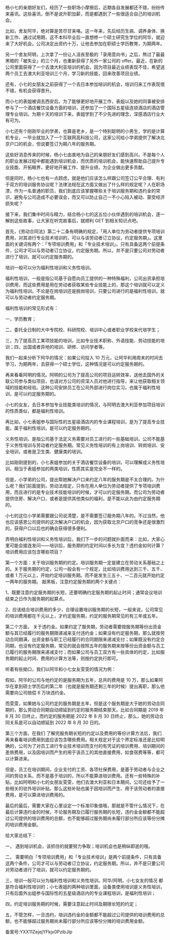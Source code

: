 杨小七的亲朋好友们，经历了一些职场小摩擦后，近期各自发展都还不错，纷纷传来喜讯。这些喜讯，倒不是说升职加薪，而是都遇到了一些很适合自己的培训机会。

比如，舍友阿华，绝对算是苦尽甘来咯。这一年来，先后经历生病、调养身体、换新工作、通过试用期，这不本科毕业后一直想修一个硕士研究生学位的阿华，就迎来了大好机会。公司决定出资约十万，让他去参加在职硕士学历教育，为期两年。

另一个舍友阿明，上次拿了一份让人沮丧至极的「录用意向书」之后，熬过了最最黑暗的「被失业」的三个月，也重新获得了另外一家公司的 offer。最近，在新的公司里面获得了一个去澳大利亚培训的机会。因为项目最近业绩表现不佳，希望送两个员工去澳大利亚培训三个月，学习新的技能，回来改善项目业绩。

还有，小七的女朋友之前获得了一个去日本参加培训的机会，培训归来工作表现很不错，有机会获得晋升。

而小七的表姐被调去西安后，为了能够更好地开展工作，表姐以及她的同事被安排参与了一个酒店餐饮设备方面的培训，还参加了一个国际五星级连锁酒店的酒店管理专业培训。为期十天的培训下来，表姐学到了不少先进的理念，深感酒店行业大有可为。

小七还有个刚刚毕业的学弟，也算是老乡，是一个特别聪明的小男生，学的是计算机专业，一毕业就加入了一个互联网高科技公司，这家公司给小学弟提供了解决北京户口的机会，但说要签订为期八年的服务期。

这些好消息传来的时候，杨小七由衷地为自己的亲朋好友们感到高兴。不是每个人的职业发展过程中都能遇到培训机会，而优质的培训机会，能快速帮助自己提升专业技能、开拓眼界，更好地开展工作、提升业绩，为企业做出更多贡献。

但是同时，杨小七也有一点顾虑，就是他们应该怎么样跟公司签订公平合理、有利于双方的培训服务协议呢？法律法规在这方面又做出了什么样的规定呢？人在职场漂，作为一名普通的职员，我们到底应该掌握哪些关于培训服务期和违约金的常识，避免与公司造成不必要误会，而又可以防止自己一不小心陷入被动、蒙受经济损失呢？

接下来，我们集中时间与精力，结合杨小七的这五位小伙伴遇到的培训机会，逐一解剖这些故事，让大家在听完故事后，就顺利 GET 到相关知识点吧。

首先，《劳动合同法》第二十二条有明确的规定，「用人单位为劳动者提供专项培训费用，对其进行专业技术培训的，可以与该劳动者订立协议，约定服务期」。这里面的关键词有两个：「专项培训费用」和「专业技术培训」。只有具备这两个前提条件，公司才可以与劳动者订立协议，约定服务期。所以，并不是只要公司对劳动者进行了培训，就可以约定服务期的。

培训一般可以分为福利性培训和义务性培训。

福利性培训，一般是指公司基于自愿向员工提供的一种特殊福利，公司出资承担培训费用，而这些费用是用在劳动者获取某些专业技能上的，那这个培训就可以定义为福利性培训。不论是在岗培训还是脱岗培训，只要公司进行的是福利性培训，就可以与劳动者约定服务期。

福利性培训的常见形式有：

一，学历教育；

二，委托全日制的大中专院校、科研院校、培训中心或者职业学校来代培学生；

三，为了提高员工某项技能的培训，比如专业技术职称、外语技能、劳动技能的培训；四，出国或者异地的培训、研修、访问学者等。

我们一起来分析下阿华的情况：如果公司投入 10 万元，让阿华利用周末的时间去学习，为期两年，去获得一个硕士学位，这种情况是可以约定服务期的。

再来看看阿明的情况。阿明的公司为了提高公司的项目运转效率，送他去国外的关联公司参与类似项目，也请对方公司的资深人员对他进行指导，来让他获取相关领域的技能和经验。这种公司安排员工在公司外部进行岗位实习，也属于福利性培训，是可以约定服务期的。

小七的女友，去日本参加专业技能类培训的情况，与阿明去澳大利亚参加项目培训的性质类似，都是福利性培训。

再比如，小七表姐参与国际性的五星级酒店内的专业课程培训，是为了提高专业技能，属于福利性培训，是可以约定服务期的。

义务性培训，是指公司基于法定义务需要对员工进行的一些基础培训，公司不能基于义务性培训与劳动者约定服务期。常见义务性培训的有上岗培训、转岗培训、安全培训，或者是卫生类、健康类的培训。

比如刚刚提到的，小七表姐参加的关于酒店餐饮设备的培训，可以理解成义务性培训。相当于表姐参加的两类培训，性质其实是完全不一样的。

但是，小学弟的公司，提出帮她解决户口来约定八年的服务期是不太合理的。为什么呢？我们前面提到，劳动法规定，只有在用人单位为劳动者提供了专项培训费用，而且进行的是专业技术技能培训的时候，才可以约定服务期。而公司为劳动者提供住房、解决户口，或者是提供其他类似的福利，是不能以此为由约定服务期的。

小七的这位小学弟需要跟公司说清楚，是不需要签订服务期八年的。不过当然，他也应该感恩公司提供的这次解决户口的机会，因为获取北京户口的竞争还是很激烈的，获得户口以后也的确会获得很多便利。

弄明白福利性培训和义务性培训后，我们下一步的问题就扑面而来：比如，大家心里可能会接连发问——培训后，服务期的约定时间以多长为宜？违约金如何计算？培训费用应该包含哪些项目？

第一个方面：关于培训服务期的约定。培训服务期一定是建立在劳动关系基础之上的。关于服务期的约定，公司一般会有一个规定，比如培训费用达到三千、五千、或者 1 万元以上，开始约定培训服务期。而不是发生三五十、一二百元就开始约定一两年的服务期。 敲黑板，注意约定服务期的两个关键点：

1、既要注意约定服务期的长短，还要明确约定服务期的起止时间；通常会议培训结束之日作为服务期的起算点。

2、应该结合培训费用的多少，合理设置培训服务期的长短，一般来说，公司常见的培训费用都在千元以上，才约定服务期，约定的服务期常见的有三年或五年。

第二个方面， 关于违约金。如果约定了服务期，劳动者需要按服务期等份出资金额与其已经履行的服务期限递减来支付违约金；如果没有约定服务期，那么就按劳动合同期满，出资金额与职工已经履行的合同期限来递减支付；如果既没有约定合同期，也没有约定服务期，常见的就会按照五年的服务期来按等份出资金额与员工已履行的服务期限来递减支付；而如果公司与员工双方有一些具体的约定，比如服务期的起止时间、费用的计算方法等，则按约定执行即可。

听着有些拗口，我们以阿华和小七女友雯雯的情况为例：

假如，阿华的公司与他约定的是服务期为五年，总共的费用是 10 万，那么如果阿华在拿到硕士学历后的第二年（也就是服务期还剩三年的时候）提出离职，那么他需要向公司赔偿 6 万块违约金。

而雯雯，如果她与公司约定的服务期是五年，但是这个服务期是大于她的劳动合同期的，那么劳动合同期自动顺延到约定的服务期结束那天。比如合同期是 2019 年 8 月 30 日终止，而约定的服务期是 2022 年 8 月 30 日终止，那么，她的劳动合同关系是可以自动顺延到 2022 年 8 月 30 日的。

第三个方面，在我们 了解完服务期长短的约定以及费用的等份计算方法后，我们再来看看培训费用到底应该包含哪些费用。相关规定对于这个界定标准还是比较明确的，公司为了对员工进行专业技术培训而支付的有凭证的培训费用、培训期间的差旅费用，以及因培训而产生的用于该员工的其他直接费用，如食宿费等等，都可以计算进来。

但是，员工在培训期间，企业支付的工资、各项社保费用，是基于劳动者与企业之间的劳动关系，而不是基于培训的，所以不能算进培训费用。还有一些特殊的补贴，比如阿明和小七的女朋友雯雯，他们去澳大利亚和日本期间，公司还给予了一些相关的驻外培训补贴，那么这些补贴也属于因培训而产生、用于该劳动者的直接费用，是可以算进培训费用的。

最后的最后，需要大家在心里设定一个标准印象值哦，那就是不管什么情况下，在最后计算违约金的时候，不论服务期及已履行服务期的长短，违约金金额都不能超过公司提供的培训费用的总额，也不能够超过服务期尚未履行部分所应该等份分摊的培训费用金额。

给大家总结下：

一， 遇到培训机会，该抓住的就要努力争取；培训机会也是稍纵即逝的哦。

二， 需要明白「专项培训费用」和「专业技术培训」是两个前提条件，只有具备这两个条件，公司才可以与劳动者订立协议，约定服务期。所以，并不是只要公司对劳动者进行了培训，就可以约定服务期的。

三，培训一般可以分为福利性培训和义务性培训。阿华/阿明，小七女友的情况 都是符合福利性培训的；小七表姐的两种培训里面，设备类使用培训是义务性培训，只有后面外出姐参与国际性的五星级酒店内的专业课程培训，是福利性培训；

四，约定培训服务期的时候，需要注意起止时间及期限长短的约定；

五，不管怎样，一旦违约，培训违约金的金额都不能超过公司提供的培训费用的总额，也不能够超过服务期尚未履行部分所应该等份分摊的培训费用金额。

备案号:YXX11ZejejYFkjx0PzibJlp